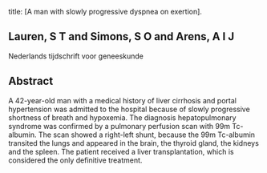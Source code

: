title: [A man with slowly progressive dyspnea on exertion].

## Lauren, S T and Simons, S O and Arens, A I J
Nederlands tijdschrift voor geneeskunde


## Abstract
A 42-year-old man with a medical history of liver cirrhosis and portal hypertension was admitted to the hospital because of slowly progressive shortness of breath and hypoxemia. The diagnosis hepatopulmonary syndrome was confirmed by a pulmonary perfusion scan with 99m Tc-albumin. The scan showed a right-left shunt, because the 99m Tc-albumin transited the lungs and appeared in the brain, the thyroid gland, the kidneys and the spleen. The patient received a liver transplantation, which is considered the only definitive treatment.

